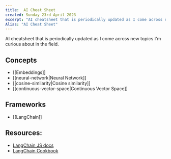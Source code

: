 ```yaml
---
title:  AI Cheat Sheet
created: Sunday 23rd April 2023
excerpt: "AI cheatsheet that is periodically updated as I come across new topics I'm curious about in the field."
Alias: "AI Cheat Sheet"
---
```


AI cheatsheet that is periodically updated as I come across new topics I'm curious about in the field.

## Concepts
- [[Embeddings]]
- [[neural-network|Neural Network]]
- [[cosine-similarity|Cosine similarity]]
- [[continuous-vector-space|Continuous Vector Space]]

## Frameworks
- [[LangChain]]

## Resources:
- [LangChain JS docs](https://js.langchain.com/docs/)
- [LangChain Cookbook](https://github.com/gkamradt/langchain-tutorials/blob/main/LangChain%20Cookbook.ipynb)
